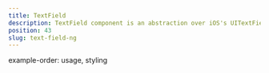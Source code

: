 ```yaml
---
title: TextField
description: TextField component is an abstraction over iOS's UITextField  and Android's widget.EditText, which allows the user to type a text in the app. The module provides some specific properties like `secure`  and `autocapitalizationType`, which helps to set up further the control.
position: 43
slug: text-field-ng
---
```


example-order: usage, styling
